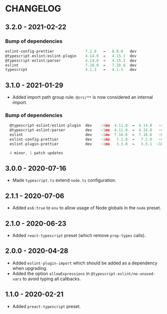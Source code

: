 # CHANGELOG

## 3.2.0 - 2021-02-22

### Bump of dependencies

```ts
eslint-config-prettier              7.2.0   →   8.0.0   dev
@typescript-eslint/eslint-plugin    4.14.0  →   4.15.1  dev
@typescript-eslint/parser           4.14.0  →   4.15.1  dev
eslint                              7.18.0  →   7.20.0  dev
typescript                          4.1.3   →   4.1.5   dev
```

## 3.1.0 - 2021-01-29

- Added import path group rule. `@src/**` is now considered an internal import.

### Bump of dependencies

```ts
  @typescript-eslint/eslint-plugin  dev    ~1mo  4.11.0  →  4.14.0   ~4d
  @typescript-eslint/parser         dev    ~1mo  4.11.0  →  4.14.0   ~4d
  eslint                            dev    ~1mo  7.16.0  →  7.18.0   ~6d
  eslint-config-prettier            dev    ~1mo   7.1.0  →   7.2.0   ~4d
  eslint-plugin-prettier            dev    ~1mo   3.3.0  →   3.3.1  ~18d

  4 minor, 1 patch updates
```

## 3.0.0 - 2020-07-16

- Made `typescript.ts` extend `node.ts` configuration.

## 2.1.1 - 2020-07-06

- Added `es6:true` to `env` to allow usage of Node globals in the `node` preset.

## 2.1.0 - 2020-06-23

- Added `react-typescript` preset (which remove `prop-types` calls).

## 2.0.0 - 2020-04-28

- Added `eslint-plugin-import` which should be added as a dependency when upgrading.
- Added the option `allowExpressions` in `@typescript-eslint/no-unused-vars` to avoid typing all callbacks.

## 1.1.0 - 2020-02-21

- Added `preact-typescript` preset.
